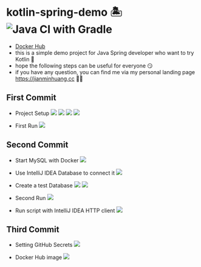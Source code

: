 # kotlin-spring-demo 🏝 ![Java CI with Gradle](https://github.com/b2etw/kotlin-spring-demo/workflows/Java%20CI%20with%20Gradle/badge.svg?branch=master&event=push)
* [Docker Hub](https://hub.docker.com/repository/docker/taiwanbackendgroup/kotlin-spring-demo)
* this is a simple demo project for Java Spring developer who want to try Kotlin 🚀
* hope the following steps can be useful for everyone 😏
* if you have any question, you can find me via my personal landing page https://jianminhuang.cc 👨‍💻

## First Commit
* Project Setup
![](./doc/images/1.png)
![](./doc/images/2.png)
![](./doc/images/3.png)
![](./doc/images/4.png)

* First Run
![](./doc/images/5.png)

## Second Commit
* Start MySQL with Docker
![](./doc/images/6.png)

* Use IntelliJ IDEA Database to connect it
![](./doc/images/7.png)

* Create a test Database 
![](./doc/images/8.png)
![](./doc/images/9.png)

* Second Run 
![](./doc/images/10.png)

* Run script with IntelliJ IDEA HTTP client
![](./doc/images/11.png)

## Third Commit
* Setting GitHub Secrets
![](./doc/images/12.png)

* Docker Hub image
![](./doc/images/13.png)